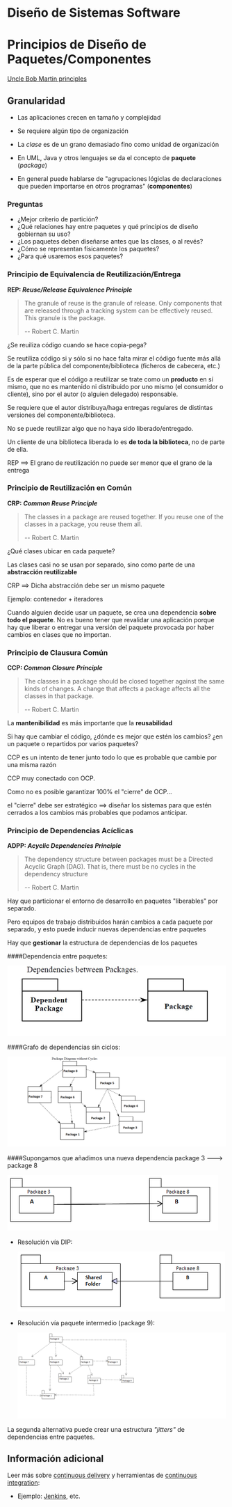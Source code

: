 # Diseño de Sistemas Software

# Principios de Diseño de Paquetes/Componentes

[Uncle Bob Martin principles](http://butunclebob.com/ArticleS.UncleBob.PrinciplesOfOod)

## Granularidad

- Las aplicaciones crecen en tamaño y complejidad
- Se requiere algún tipo de organización
- La _clase_ es de un grano demasiado fino como unidad de organización

- En UML, Java y otros lenguajes se da el concepto de __paquete__ (*package*)
- En general puede hablarse de "agrupaciones lógiclas de declaraciones que pueden importarse en otros programas" (__componentes__)

### Preguntas

- ¿Mejor criterio de partición?
- ¿Qué relaciones hay entre paquetes y qué principios de diseño gobiernan su uso?
- ¿Los paquetes deben diseñarse antes que las clases, o al revés?
- ¿Cómo se representan físicamente los paquetes?
- ¿Para qué usaremos esos paquetes?

### Principio de Equivalencia de Reutilización/Entrega

__REP: *Reuse/Release Equivalence Principle*__

> The granule of reuse is the granule of release. Only components that are released through a tracking system can be effectively reused. This granule is the package.
> 
> -- Robert C. Martin

¿Se reuiliza código cuando se hace copia-pega?

Se reutiliza código si y sólo si no hace falta mirar el código fuente más allá de la parte pública del componente/biblioteca (ficheros de cabecera, etc.)

Es de esperar que el código a reutilizar se trate como un __producto__ en sí mismo, que no es mantenido ni distribuido por uno mismo (el consumidor o cliente), sino por el autor (o alguien delegado) responsable.

Se requiere que el autor distribuya/haga entregas regulares de distintas versiones del componente/biblioteca.

No se puede reutilizar algo que no haya sido liberado/entregado.

Un cliente de una biblioteca liberada lo es __de toda la biblioteca__, no de parte de ella.

REP ==> El grano de reutilización no puede ser menor que el grano de la entrega


### Principio de Reutilización en Común

__CRP: *Common Reuse Principle*__

> The classes in a package are reused together. If you reuse one of the classes in a package, you reuse them all.
> 
> -- Robert C.  Martin

¿Qué clases ubicar en cada paquete?

Las clases casi no se usan por separado, sino como parte de una __abstracción reutilizable__

CRP ==> Dicha abstracción debe ser un mismo paquete

Ejemplo: contenedor + iteradores

Cuando alguien decide usar un paquete, se crea una dependencia __sobre todo el paquete__. No es bueno tener que revalidar una aplicación porque hay que liberar o entregar una versión del paquete provocada por haber cambios en clases que no importan.


### Principio de Clausura Común

__CCP: *Common Closure Principle*__

> The classes in a package should be closed together against the same kinds of changes. A change that affects a package affects all the classes in that package.
>
> -- Robert C. Martin

La __mantenibilidad__ es más importante que la __reusabilidad__

Si hay que cambiar el código, ¿dónde es mejor que estén los cambios? ¿en un paquete o repartidos por varios paquetes?

CCP es un intento de tener junto todo lo que es probable que cambie por una misma razón

CCP muy conectado con OCP.

Como no es posible garantizar 100% el "cierre" de OCP...

el "cierre" debe ser estratégico ==> diseñar los sistemas para que estén cerrados a los cambios más probables que podamos anticipar.



### Principio de Dependencias Acíclicas

__ADPP: *Acyclic Dependencies Principle*__

> The dependency structure between packages must be a Directed Acyclic Graph (DAG). That is, there must be no cycles in the dependency structure
> 
> -- Robert C. Martin

Hay que particionar el entorno de desarrollo en paquetes "liberables" por separado.

Pero equipos de trabajo distribuidos harán cambios a cada paquete por separado, y esto puede inducir nuevas dependencias entre paquetes

Hay que __gestionar__ la estructura de dependencias de los paquetes



####Dependencia entre paquetes:

![dependencia entre paquetes](./figuras/adp1.png)

####Grafo de dependencias sin ciclos:

![dependencias sin ciclos](./figuras/adp2.png)

####Supongamos que añadimos una nueva dependencia package 3 ---> package 8

![dependencia entre paquetes](./figuras/adp3.png)

- Resolución vía DIP:

	![dependencia entre paquetes](./figuras/adp4.png)


- Resolución vía paquete intermedio (package 9):

	![dependencia entre paquetes](./figuras/adp5.png)

La segunda alternativa puede crear una estructura _"jitters"_ de dependencias entre paquetes.


## Información adicional

Leer más sobre [continuous delivery](https://en.wikipedia.org/wiki/Continuous_delivery) y herramientas de [continuous integration](https://en.wikipedia.org/wiki/Continuous_integration):

- Ejemplo: [Jenkins](https://jenkins.io/), etc.




